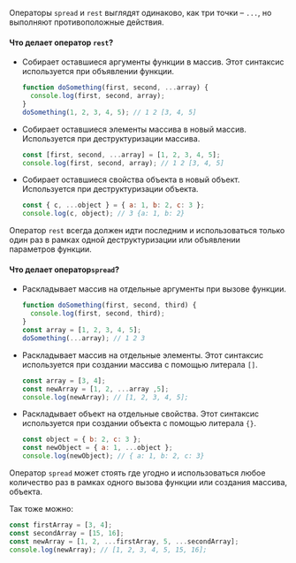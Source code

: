 Операторы `spread` и `rest` выглядят одинаково, как три точки – `...`, но выполняют противоположные действия.

#### Что делает оператор `rest`?

- Собирает оставшиеся аргументы функции в массив. Этот синтаксис используется при объявлении функции.
  ```js
  function doSomething(first, second, ...array) {
    console.log(first, second, array);
  }
  doSomething(1, 2, 3, 4, 5); // 1 2 [3, 4, 5]
  ```

- Собирает оставшиеся элементы массива в новый массив. Используется при деструктуризации массива.
  ```js
  const [first, second, ...array] = [1, 2, 3, 4, 5];
  console.log(first, second, array); // 1 2 [3, 4, 5]
  ```

- Собирает оставшиеся свойства объекта в новый объект. Используется при деструктуризации объекта.
  ```js
  const { c, ...object } = { a: 1, b: 2, c: 3 };
  console.log(c, object); // 3 {a: 1, b: 2}
  ```

Оператор `rest` всегда должен идти последним и использоваться только один раз в рамках одной деструктуризации или объявлении параметров функции.

#### Что делает оператор`spread`?

- Раскладывает массив на отдельные аргументы при вызове функции.
  ```js
  function doSomething(first, second, third) {
    console.log(first, second, third);
  }
  const array = [1, 2, 3, 4, 5];
  doSomething(...array); // 1 2 3
  ```

- Раскладывает массив на отдельные элементы. Этот синтаксис используется при создании массива с помощью литерала `[]`.
  ```js
  const array = [3, 4];
  const newArray = [1, 2, ...array ,5];
  console.log(newArray); // [1, 2, 3, 4, 5];
  ```

- Раскладывает объект на отдельные свойства. Этот синтаксис используется при создании объекта с помощью литерала `{}`.
  ```js
  const object = { b: 2, c: 3 };
  const newObject = { a: 1, ...object };
  console.log(newObject); // { a: 1, b: 2, c: 3}
  ```

Оператор `spread` может стоять где угодно и использоваться любое количество раз в рамках одного вызова функции или создания массива, объекта.

Так тоже можно:
  ```js
  const firstArray = [3, 4];
  const secondArray = [15, 16];
  const newArray = [1, 2, ...firstArray, 5, ...secondArray];
  console.log(newArray); // [1, 2, 3, 4, 5, 15, 16];
  ```
